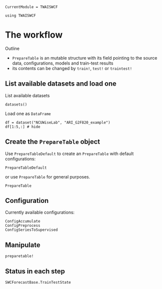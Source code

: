 ```@meta
CurrentModule = TWAISWCF
```

```@setup preptab
using TWAISWCF
```

# The workflow

Outline
- `PrepareTable` is an mutable structure with its field pointing to the source data, configurations, models and train-test results 
- its contents can be changed by `train!`, `test!` or `traintest!`


## List available datasets and load one

List available datasets

```@example preptab
datasets()
```

Load one as `DataFrame`

```@example preptab
df = dataset("NCUWiseLab", "ARI_G2F820_example")
df[1:5,:] # hide
```

## Create the `PrepareTable` object

Use `PrepareTableDefault` to create an `PrepareTable` with default configurations:

```@docs
PrepareTableDefault
```

or use `PrepareTable` for general purposes.

```@docs
PrepareTable
```

## Configuration
Currently available configurations:

```@docs
ConfigAccumulate
ConfigPreprocess
ConfigSeriesToSupervised
```

## Manipulate
```@docs
preparetable!
```

## Status in each step
```@docs
SWCForecastBase.TrainTestState
```

